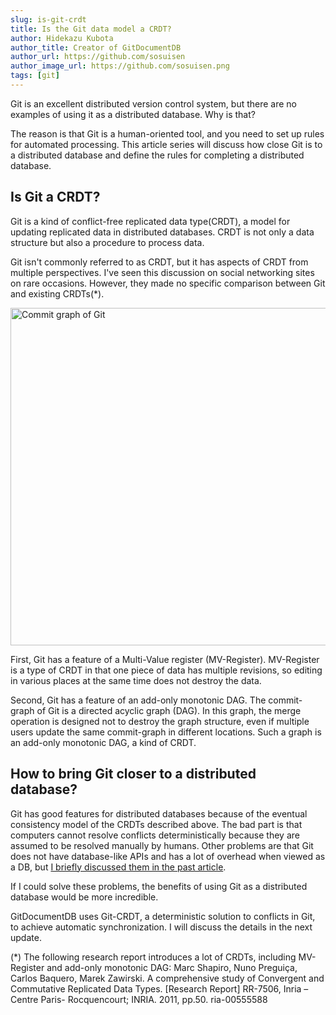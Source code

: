 ```yaml
---
slug: is-git-crdt
title: Is the Git data model a CRDT?
author: Hidekazu Kubota
author_title: Creator of GitDocumentDB
author_url: https://github.com/sosuisen
author_image_url: https://github.com/sosuisen.png
tags: [git]
---
```


Git is an excellent distributed version control system, but there are no examples of using it as a distributed database. Why is that?

The reason is that Git is a human-oriented tool, and you need to set up rules for automated processing. This article series will discuss how close Git is to a distributed database and define the rules for completing a distributed database.

## Is Git a CRDT?

Git is a kind of conflict-free replicated data type(CRDT), a model for updating replicated data in distributed databases.  CRDT is not only a data structure but also a procedure to process data.

Git isn't commonly referred to as CRDT, but it has aspects of CRDT from multiple perspectives. I've seen this discussion on social networking sites on rare occasions. However, they made no specific comparison between Git and existing CRDTs(*).

<img src="/img/serial_consistency_constraints_commit_graph_tegaki.png" alt="Commit graph of Git" width="540px" />

First, Git has a feature of a Multi-Value register (MV-Register).  MV-Register is a type of CRDT in that one piece of data has multiple revisions, so editing in various places at the same time does not destroy the data.

Second, Git has a feature of an add-only monotonic DAG. The commit-graph of Git is a directed acyclic graph (DAG). In this graph, the merge operation is designed not to destroy the graph structure, even if multiple users update the same commit-graph in different locations. Such a graph is an add-only monotonic DAG, a kind of CRDT.

## How to bring Git closer to a distributed database?

Git has good features for distributed databases because of the eventual consistency model of the CRDTs described above.
The bad part is that computers cannot resolve conflicts deterministically because they are assumed to be resolved manually by humans.
Other problems are that Git does not have database-like APIs and has a lot of overhead when viewed as a DB, but [I briefly discussed them in the past article](/blog/pros-and-cons).

If I could solve these problems, the benefits of using Git as a distributed database would be more incredible.

GitDocumentDB uses Git-CRDT, a deterministic solution to conflicts in Git, to achieve automatic synchronization. I will discuss the details in the next update.

(*) The following research report introduces a lot of CRDTs, including MV-Register and add-only monotonic DAG: 
Marc Shapiro, Nuno Preguiça, Carlos Baquero, Marek Zawirski. A comprehensive study of Convergent and Commutative Replicated Data Types. [Research Report] RR-7506, Inria – Centre Paris-
Rocquencourt; INRIA. 2011, pp.50. ria-00555588
